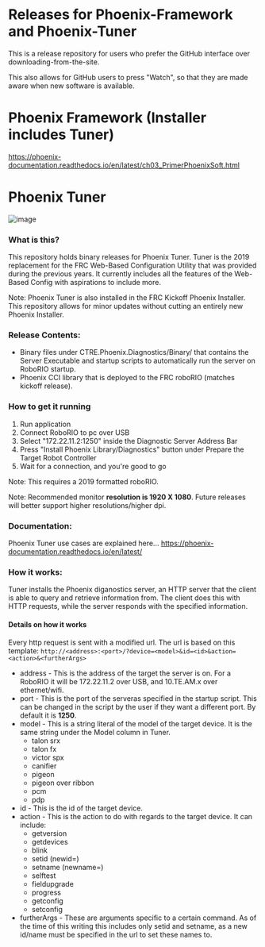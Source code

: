 # Releases for Phoenix-Framework and Phoenix-Tuner
This is a release repository for users who prefer the GitHub interface over downloading-from-the-site.

This also allows for GitHub users to press "Watch", so that they are made aware when new software is available.

# Phoenix Framework (Installer includes Tuner)  

https://phoenix-documentation.readthedocs.io/en/latest/ch03_PrimerPhoenixSoft.html

# Phoenix Tuner 

![image](https://user-images.githubusercontent.com/14191527/50705437-d16f9d80-1028-11e9-83a9-d9c69bba1a66.png)


### What is this?
This repository  holds binary releases for Phoenix Tuner.  Tuner is the 2019 replacement for the FRC Web-Based Configuration Utility that was provided during the previous years. It currently includes all the features of the Web-Based Config with aspirations to include more.

Note: Phoenix Tuner is also installed in the FRC Kickoff Phoenix Installer.  This repository allows for minor updates without cutting an entirely new Phoenix Installer.

### Release Contents:
 - Binary files under CTRE.Phoenix.Diagnostics/Binary/ that contains the Server Executable and startup scripts to automatically run the server on RoboRIO startup.
 - Phoenix CCI library that is deployed to the FRC roboRIO (matches kickoff release).
 
### How to get it running
1. Run application
2. Connect RoboRIO to pc over USB
3. Select "172.22.11.2:1250" inside the Diagnostic Server Address Bar
4. Press "Install Phoenix Library/Diagnostics" button under Prepare the Target Robot Controller
5. Wait for a connection, and you're good to go

Note: This requires a 2019 formatted roboRIO.

Note: Recommended monitor **resolution is 1920 X 1080**.  Future releases will better support higher resolutions/higher dpi.

### Documentation:
Phoenix Tuner use cases are explained here...
https://phoenix-documentation.readthedocs.io/en/latest/

### How it works:
Tuner installs the Phoenix diganostics server, an HTTP server that the client is able to query and retrieve information from. The client does this with HTTP requests, while the server responds with the specified information.

#### Details on how it works
Every http request is sent with a modified url. The url is based on this template:
`http://<address>:<port>/?device=<model>&id=<id>&action=<action>&<furtherArgs>`
 - address - This is the address of the target the server is on. For a RoboRIO it will be 172.22.11.2 over USB, and 10.TE.AM.x over ethernet/wifi.
 - port - This is the port of the serveras specified in the startup script. This can be changed in the script by the user if they want a different port. By default it is **1250**.
 - model - This is a string literal of the model of the target device. It is the same string under the Model column in Tuner.
    - talon srx
    - talon fx
    - victor spx
    - canifier
    - pigeon
    - pigeon over ribbon
    - pcm
    - pdp
 - id - This is the id of the target device.
 - action - This is the action to do with regards to the target device. It can include:
    - getversion
    - getdevices
    - blink
    - setid (newid=)
    - setname (newname=)
    - selftest
    - fieldupgrade
    - progress
    - getconfig
    - setconfig
 - furtherArgs - These are arguments specific to a certain command. As of the time of this writing this includes only setid and setname, as a new id/name must be specified in the url to set these names to.

